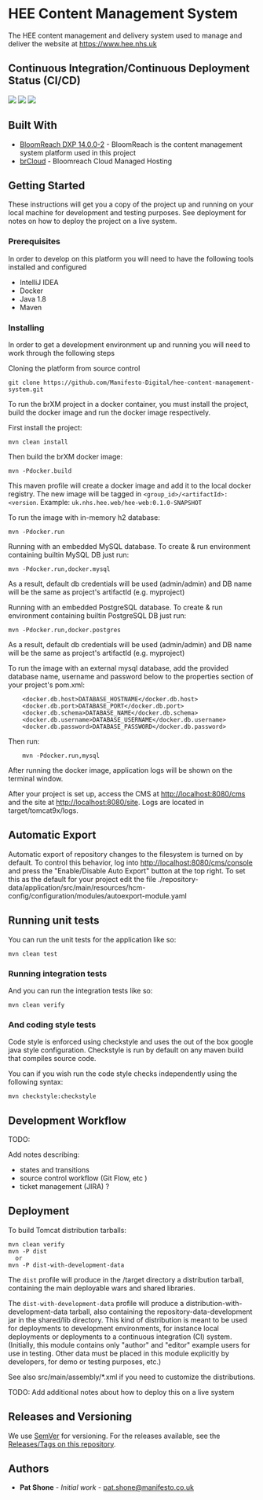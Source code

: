 # HEE Content Management System

The HEE content management and delivery system used to manage and deliver the website at https://www.hee.nhs.uk

## Continuous Integration/Continuous Deployment Status (CI/CD)

![](https://github.com/Manifesto-Digital/hee-content-management-system/workflows/Continuous%20Integration%20%5BCI%5D/badge.svg)
![](https://github.com/Manifesto-Digital/hee-content-management-system/workflows/Continuous%20Deployment%20to%20Dev%20Env.%20%5BCD%5D/badge.svg)
![](https://github.com/Manifesto-Digital/hee-content-management-system/workflows/Continuous%20Deployment%20to%20Test%20Env.%20%5BCD%5D/badge.svg)

## Built With

* [BloomReach DXP 14.0.0-2](http://www.bloomreach.com) - BloomReach is the content management system platform used in this project
* [brCloud](https://www.bloomreach.com/en/products/experience-manager/cloud-cms) - Bloomreach Cloud Managed Hosting

## Getting Started

These instructions will get you a copy of the project up and running on your local machine for development and testing purposes. See deployment for notes on how to deploy the project on a live system.

### Prerequisites

In order to develop on this platform you will need to have the following tools installed and configured

- IntelliJ IDEA
- Docker
- Java 1.8
- Maven


### Installing

In order to get a development environment up and running you will need to work through the following steps

Cloning the platform from source control

```
git clone https://github.com/Manifesto-Digital/hee-content-management-system.git
```

To run the brXM project in a docker container, you must install the project, build the docker image and run the docker image respectively.

First install the project:

```
mvn clean install
```

Then build the brXM docker image:

```
mvn -Pdocker.build
```

This maven profile will create a docker image and add it to the local docker registry. The new image will be tagged in `<group_id>/<artifactId>:<version`. Example: `uk.nhs.hee.web/hee-web:0.1.0-SNAPSHOT`

To run the image with in-memory h2 database:

```
mvn -Pdocker.run
```

Running with an embedded MySQL database. To create & run environment containing builtin MySQL DB just run:

```
mvn -Pdocker.run,docker.mysql
```

As a result, default db credentials will be used (admin/admin) and DB name will be the same as project's artifactId (e.g. myproject)

Running with an embedded PostgreSQL database. To create & run environment containing builtin PostgreSQL DB just run:

```
mvn -Pdocker.run,docker.postgres
```

As a result, default db credentials will be used (admin/admin) and DB name will be the same as project's artifactId (e.g. myproject)

To run the image with an external mysql database, add the provided database name, username and password below to the properties
section of your project's pom.xml:

```
    <docker.db.host>DATABASE_HOSTNAME</docker.db.host>
    <docker.db.port>DATABASE_PORT</docker.db.port>
    <docker.db.schema>DATABASE_NAME</docker.db.schema>
    <docker.db.username>DATABASE_USERNAME</docker.db.username>
    <docker.db.password>DATABASE_PASSWORD</docker.db.password>
```

Then run:
```
    mvn -Pdocker.run,mysql
```

After running the docker image, application logs will be shown on the terminal window.

After your project is set up, access the CMS at <http://localhost:8080/cms> and the site at <http://localhost:8080/site>. Logs are located in target/tomcat9x/logs.

## Automatic Export

Automatic export of repository changes to the filesystem is turned on by default. To control this behavior, log into <http://localhost:8080/cms/console> and press the "Enable/Disable Auto Export" button at the top right. To set this as the default for your project edit the file ./repository-data/application/src/main/resources/hcm-config/configuration/modules/autoexport-module.yaml

## Running unit tests

You can run the unit tests for the application like so:

```
mvn clean test
```

### Running integration tests

And you can run the integration tests like so:

```
mvn clean verify
```

### And coding style tests

Code style is enforced using checkstyle and uses the out of the box google java style configuration. Checkstyle is run by default on any maven build that compiles source code.

You can if you wish run the code style checks independently using the following syntax:

```
mvn checkstyle:checkstyle
```

## Development Workflow

TODO:

Add notes describing:

- states and transitions
- source control workflow (Git Flow, etc )
- ticket management (JIRA) ?

## Deployment

To build Tomcat distribution tarballs:

    mvn clean verify
    mvn -P dist
      or
    mvn -P dist-with-development-data

The `dist` profile will produce in the /target directory a distribution tarball, containing the main deployable wars and shared libraries.

The `dist-with-development-data` profile will produce a distribution-with-development-data tarball, also containing the repository-data-development jar in the shared/lib directory. This kind of distribution is meant to be used for deployments to development environments, for instance local deployments or deployments to a continuous integration (CI) system. (Initially, this module contains only "author" and "editor" example users for use in testing. Other data must be placed in this module explicitly by developers, for demo or testing purposes, etc.)

See also src/main/assembly/*.xml if you need to customize the distributions.

TODO: Add additional notes about how to deploy this on a live system


## Releases and Versioning

We use [SemVer](http://semver.org/) for versioning. For the releases available, see the [Releases/Tags on this repository](https://github.com/Manifesto-Digital/hee-content-management-system/releases).

## Authors

* **Pat Shone** - *Initial work* - [pat.shone@manifesto.co.uk](mailto:pat.shone@manifesto.co.uk)
